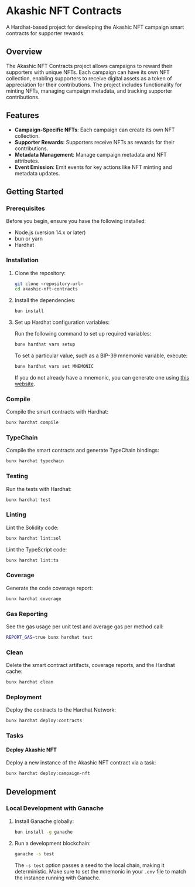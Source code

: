 # Akashic NFT Contracts

A Hardhat-based project for developing the Akashic NFT campaign smart contracts for supporter rewards.

## Overview

The Akashic NFT Contracts project allows campaigns to reward their supporters with unique NFTs. Each campaign can have
its own NFT collection, enabling supporters to receive digital assets as a token of appreciation for their
contributions. The project includes functionality for minting NFTs, managing campaign metadata, and tracking supporter
contributions.

## Features

- **Campaign-Specific NFTs**: Each campaign can create its own NFT collection.
- **Supporter Rewards**: Supporters receive NFTs as rewards for their contributions.
- **Metadata Management**: Manage campaign metadata and NFT attributes.
- **Event Emission**: Emit events for key actions like NFT minting and metadata updates.

## Getting Started

### Prerequisites

Before you begin, ensure you have the following installed:

- Node.js (version 14.x or later)
- bun or yarn
- Hardhat

### Installation

1. Clone the repository:

   ```bash
   git clone <repository-url>
   cd akashic-nft-contracts
   ```

2. Install the dependencies:

   ```bash
   bun install
   ```

3. Set up Hardhat configuration variables:

   Run the following command to set up required variables:

   ```bash
   bunx hardhat vars setup
   ```

   To set a particular value, such as a BIP-39 mnemonic variable, execute:

   ```bash
   bunx hardhat vars set MNEMONIC
   ```

   If you do not already have a mnemonic, you can generate one using [this website](https://iancoleman.io/bip39/).

### Compile

Compile the smart contracts with Hardhat:

```bash
bunx hardhat compile
```

### TypeChain

Compile the smart contracts and generate TypeChain bindings:

```bash
bunx hardhat typechain
```

### Testing

Run the tests with Hardhat:

```bash
bunx hardhat test
```

### Linting

Lint the Solidity code:

```bash
bunx hardhat lint:sol
```

Lint the TypeScript code:

```bash
bunx hardhat lint:ts
```

### Coverage

Generate the code coverage report:

```bash
bunx hardhat coverage
```

### Gas Reporting

See the gas usage per unit test and average gas per method call:

```bash
REPORT_GAS=true bunx hardhat test
```

### Clean

Delete the smart contract artifacts, coverage reports, and the Hardhat cache:

```bash
bunx hardhat clean
```

### Deployment

Deploy the contracts to the Hardhat Network:

```bash
bunx hardhat deploy:contracts
```

### Tasks

#### Deploy Akashic NFT

Deploy a new instance of the Akashic NFT contract via a task:

```bash
bunx hardhat deploy:campaign-nft
```

## Development

### Local Development with Ganache

1. Install Ganache globally:

   ```bash
   bun install -g ganache
   ```

2. Run a development blockchain:

   ```bash
   ganache -s test
   ```

   The `-s test` option passes a seed to the local chain, making it deterministic. Make sure to set the mnemonic in your
   `.env` file to match the instance running with Ganache.
